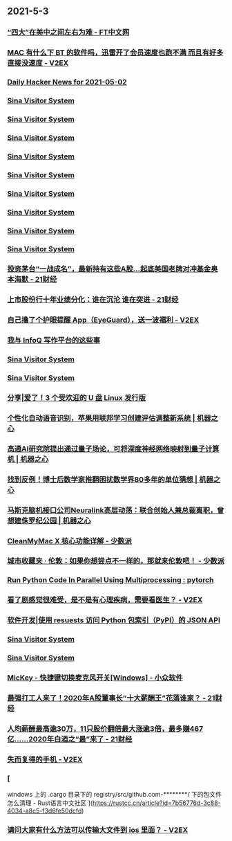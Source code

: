
## 2021-5-3

### [“四大”在美中之间左右为难 - FT中文网](http://www.ftchinese.com/story/001092349)

### [MAC 有什么下 BT 的软件吗，迅雷开了会员速度也跑不满 而且有好多直接没速度 - V2EX](https://www.v2ex.com/t/774673)

### [Daily Hacker News for 2021-05-02](https://www.daemonology.net/hn-daily/2021-05-02.html)

### [Sina Visitor System](https://weibo.com/1746173800/KdIKprk5v)

### [Sina Visitor System](https://weibo.com/1402400261/KdIoSry36)

### [Sina Visitor System](https://weibo.com/1402400261/KdInTkUh1)

### [Sina Visitor System](https://weibo.com/1402400261/KdImYj7mm)

### [Sina Visitor System](https://weibo.com/1402400261/KdIcTxgoM)

### [Sina Visitor System](https://weibo.com/1715118170/KdITtwaaA)

### [Sina Visitor System](https://weibo.com/1715118170/KdIvr5KKD)

### [Sina Visitor System](https://weibo.com/1715118170/KdI757RMJ)

### [Sina Visitor System](https://weibo.com/1715118170/KdHOpmnvg)

### [投资茅台“一战成名”，最新持有这些A股…起底美国老牌对冲基金奥本海默 - 21财经](https://m.21jingji.com/article/20210503/herald/28eaa561c2ca977ae19ae43b5798a975.html)

### [上市股份行十年业绩分化：谁在沉沦 谁在突进 - 21财经](https://m.21jingji.com/article/20210503/herald/c1631ec4d24500b439561fd6a5e7d595.html)

### [自己撸了个护眼提醒 App（EyeGuard），送一波福利 - V2EX](https://www.v2ex.com/t/774644)

### [我与 InfoQ 写作平台的这些事](https://www.infoq.cn/article/ce1813e8f986c94ad9ee842e9)

### [Sina Visitor System](https://weibo.com/1746173800/KdJhK7Kl4)

### [Sina Visitor System](https://weibo.com/1715118170/KdJibFSXe)

### [分享|爱了！3 个受欢迎的 U 盘 Linux 发行版](https://linux.cn/article-13355-1.html?utm_source=rss&utm_medium=rss)

### [个性化自动语音识别，苹果用联邦学习创建评估调整新系统 | 机器之心](https://www.jiqizhixin.com/articles/2021-05-03-4)

### [高通AI研究院提出通过量子场论，可将深度神经网络映射到量子计算机 | 机器之心](https://www.jiqizhixin.com/articles/2021-05-03-3)

### [找到反例！博士后数学家推翻困扰数学界80多年的单位猜想 | 机器之心](https://www.jiqizhixin.com/articles/2021-05-03-2)

### [马斯克脑机接口公司Neuralink高层动荡：联合创始人兼总裁离职，曾想建侏罗纪公园 | 机器之心](https://www.jiqizhixin.com/articles/2021-05-03)

### [CleanMyMac X 核心功能详解 - 少数派](https://sspai.com/post/65914)

### [城市收藏夹 · 伦敦：如果你想尝点不一样的，那就来伦敦吧！ - 少数派](https://sspai.com/post/66252)

### [Run Python Code In Parallel Using Multiprocessing : pytorch](https://www.reddit.com/r/pytorch/comments/n3nck0/run_python_code_in_parallel_using_multiprocessing/)

### [看了剧感觉很难受，是不是有心理疾病，需要看医生？ - V2EX](https://www.v2ex.com/t/774693)

### [软件开发|使用 resuests 访问 Python 包索引（PyPI）的 JSON API](https://linux.cn/article-13356-1.html?utm_source=rss&utm_medium=rss)

### [Sina Visitor System](https://weibo.com/1715118170/KdJGvvgZm)

### [Sina Visitor System](https://weibo.com/1715118170/KdK4Rvm3S)

### [MicKey - 快捷键切换麦克风开关[Windows] - 小众软件](https://www.appinn.com/mickey-toggle-the-microphone-for-windows/)

### [最强打工人来了！2020年A股董事长“十大薪酬王”花落谁家？ - 21财经](https://m.21jingji.com/article/20210503/herald/de55de6cd3bcb1e86cdb6a26b08add7a.html)

### [人均薪酬最高逾30万，11只股价翻倍最大涨逾3倍，最多赚467亿......2020年白酒之“最”来了 - 21财经](https://m.21jingji.com/article/20210503/herald/c586bafac0022afe82aa9942955cf445.html)

### [失而复得的手机 - V2EX](https://www.v2ex.com/t/774698)

### [
windows 上的 .cargo 目录下的 registry/src/github.com-********/ 下的包文件怎么清理 - Rust语言中文社区
](https://rustcc.cn/article?id=7b56776d-3c88-4034-a8c5-f3d6fe50dcfd)

### [请问大家有什么方法可以传输大文件到 ios 里面？ - V2EX](https://www.v2ex.com/t/774707)